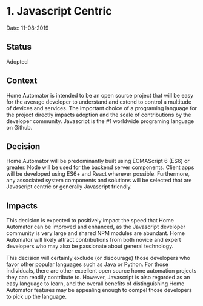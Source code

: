 # 1. Javascript Centric

Date: 11-08-2019

## Status

Adopted

## Context

Home Automator is intended to be an open source project that will
be easy for the average developer to understand and extend to
control a multitude of devices and services.  The important choice
of a programing language for the project directly impacts adoption
and the scale of contributions by the developer community.
Javascript is the #1 worldwide programing language on Github. 

## Decision

Home Automator will be predominantly built using ECMAScript 6 (ES6)
or greater.  Node will be used for the backend server components.
Client apps will be developed using ES6+ and React wherever possible.
Furthermore, any associated system components and solutions will be
selected that are Javascript centric or generally Javascript friendly.

## Impacts

This decision is expected to positively impact the speed that Home
Automator can be improved and enhanced, as the Javascript developer
community is very large and shared NPM modules are abundant.  Home
Automator will likely attract contributions from both novice and 
expert developers who may also be passionate about general technology.

This decision will certainly exclude (or discourage) those developers
who favor other popular languages such as Java or Python.  For those
individuals, there are other excellent open source home automation
projects they can readily contribute to.  However, Javascript is also
regarded as an easy language to learn, and the overall benefits of 
distinguishing Home Automator features may be appealing enough to
compel those developers to pick up the language.